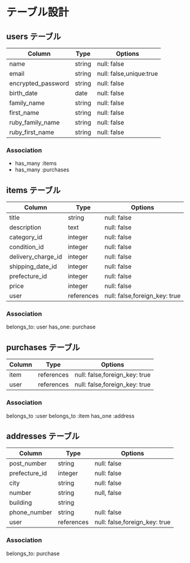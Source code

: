 # テーブル設計

## users テーブル

| Column             | Type   | Options     |
| ------------------ | ------ | ----------- |
| name               | string | null: false |
| email              | string | null: false,unique:true|
| encrypted_password | string | null: false |
| birth_date         | date   | null: false |
| family_name        | string | null: false |
| first_name         | string | null: false |
| ruby_family_name   | string | null: false |
| ruby_first_name    | string | null: false |

### Association

- has_many :items
- has_many :purchases

## items テーブル

| Column                 | Type   | Options     |
| ------------------     | ------ | ----------- |
| title                  | string | null: false |
| description            | text   | null: false |
| category_id            | integer | null: false |
| condition_id           | integer | null: false |
| delivery_charge_id     | integer | null: false |
| shipping_date_id       | integer | null: false |
| prefecture_id          | integer | null: false |
| price                  | integer    | null: false |
| user                   | references | null: false,foreign_key: true|

### Association
belongs_to: user
has_one: purchase


## purchases テーブル
| Column             | Type   | Options     |
| ------------------ | ------ | ----------- |
| item           | references  | null: false,foreign_key: true|
| user           | references  | null: false,foreign_key: true|

### Association
belongs_to :user
belongs_to :item
has_one :address


## addresses テーブル

| Column             | Type   | Options     |
| ------------------ | ------ | ----------- |
| post_number        | string  | null: false |
| prefecture_id      | integer | null: false |
| city               | string  | null: false |
| number             | string  | null, false |
| building           | string  |
| phone_number       | string  | null: false |
| user               | references  | null: false,foreign_key: true|

### Association
belongs_to: purchase